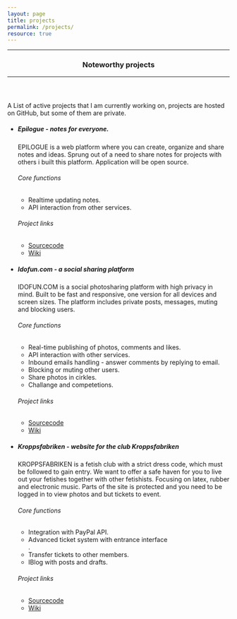 ```yaml
---
layout: page
title: projects
permalink: /projects/
resource: true
---
```

<header class="mb-3">
    <hr>
    <h3>Noteworthy projects</h3>
    <hr>
</header>
<p>
A List of active projects that I am currently working on, projects are hosted on GitHub, but some of them are private.
</p>


<ul class="list-group list-group-flush">
  <li class="list-group-item pb-4">
    <h5><strong>Epilogue</strong> - notes for everyone.</h5>
    <p>EPILOGUE is a web platform where you can create, organize and share notes and ideas. Sprung out of a need to share notes for projects with others i built this platform. Application will be open source.</p>
    <h6>Core functions</h6>
    <ul>
        <li>Realtime updating notes.</li>
        <li>API interaction from other services.</li>
    </ul>
    <h6 class="mt-3">Project links</h6>
    <ul>
        <li><a href="https://github.com/niklasnson/epilogue.rb/">Sourcecode</a></li>
        <li><a href="https://github.com/niklasnson/epilogue.rb/wiki">Wiki</a></li>
    </ul>
  </li>

  <li class="list-group-item mt-4 pb-4">
    <h5><strong>Idofun.com</strong> -  a social sharing platform</h5>
    <p>IDOFUN.COM is a social photosharing platform with high privacy in mind. Built to be fast and responsive, one version for all devices and screen sizes. The platform includes private posts, messages, muting and blocking users.</p>
    <h6>Core functions</h6>
    <ul>
        <li>Real-time publishing of photos, comments and likes.</li>
        <li>API interaction with other services.</li>
        <li>Inbound emails handling - answer comments by replying to email.</li>
        <li>Blocking or muting other users.</li>
        <li>Share photos in cirkles.</li>
        <li>Challange and competetions.</li>
    </ul>
    <h6 class="mt-3">Project links</h6>
    <ul>
        <li><a href="https://github.com/niklasnson/idofun.com/">Sourcecode</a></li>
        <li><a href="https://github.com/niklasnson/idofun.com/wiki">Wiki</a></li>
    </ul>
  </li>

  <li class="list-group-item mt-4">
    <h5><strong>Kroppsfabriken</strong> - website for the club Kroppsfabriken</h5>
    <p>KROPPSFABRIKEN is a fetish club with a strict dress code, which must be followed to gain entry. We want to offer a safe haven for you to live out your fetishes together with other fetishists. Focusing on latex, rubber and electronic music. Parts of the site is protected and you need to be logged in to view photos and but tickets to event.</p>
    <h6>Core functions</h6>
    <ul>
    <li>Integration with PayPal API.</li>
        <li>Advanced ticket system with entrance interface</li>.
        <li>Transfer tickets to other members.</li>
        <li>IBlog with posts and drafts.</li>
    </ul>
    <h6 class="mt-3">Project links</h6>
    <ul>
        <li><a href="https://github.com/niklasnson/nemesis-on-rails/">Sourcecode</a></li>
        <li><a href="https://github.com/niklasnson/nemesis-on-rails/wiki">Wiki</a></li>
    </ul>
  </li>
</ul>


